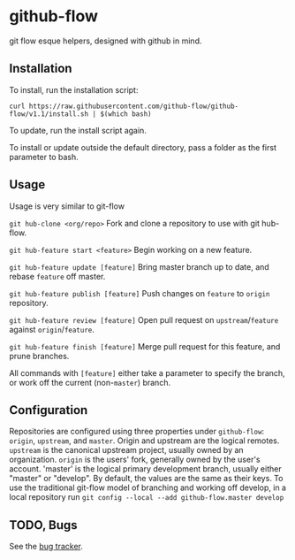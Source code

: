 github-flow
===========

git flow esque helpers, designed with github in mind.

Installation
------------

To install, run the installation script:

```
curl https://raw.githubusercontent.com/github-flow/github-flow/v1.1/install.sh | $(which bash)
```

To update, run the install script again.

To install or update outside the default directory, pass a folder as the first parameter to bash.

Usage
-----

Usage is very similar to git-flow

`git hub-clone <org/repo>` Fork and clone a repository to use with git hub-flow.

`git hub-feature start <feature>` Begin working on a new feature.

`git hub-feature update [feature]` Bring master branch up to date, and rebase `feature` off master.

`git hub-feature publish [feature]` Push changes on `feature` to `origin` repository.

`git hub-feature review [feature]` Open pull request on `upstream`/`feature` against `origin`/`feature`.

`git hub-feature finish [feature]` Merge pull request for this feature, and prune branches.

All commands with `[feature]` either take a parameter to specify the branch, or work off the current (non-`master`) branch.


Configuration
-------------

Repositories are configured using three properties under `github-flow`: `origin`, `upstream`, and `master`. Origin and upstream are the logical remotes. `upstream` is the canonical upstream project, usually owned by an organization. `origin` is the users' fork, generally owned by the user's account. 'master' is the logical primary development branch, usually either "master" or "develop". By default, the values are the same as their keys. To use the traditional git-flow model of branching and working off develop, in a local repository run `git config --local --add github-flow.master develop`

TODO, Bugs
----------

See the [bug tracker](https://github.com/github-flow/github-flow/issues).
